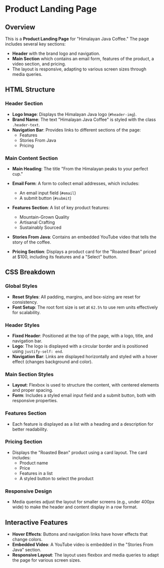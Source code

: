 # Product Landing Page

## Overview

This is a **Product Landing Page** for "Himalayan Java Coffee." The page includes several key sections: 
- **Header** with the brand logo and navigation.
- **Main Section** which contains an email form, features of the product, a video section, and pricing.
- The layout is responsive, adapting to various screen sizes through media queries.

## HTML Structure

### Header Section
- **Logo Image**: Displays the Himalayan Java logo (`#header-img`).
- **Brand Name**: The text "Himalayan Java Coffee" is styled with the class `.header-text`.
- **Navigation Bar**: Provides links to different sections of the page:
  - Features
  - Stories From Java
  - Pricing

### Main Content Section
- **Main Heading**: The title "From the Himalayan peaks to your perfect cup."
- **Email Form**: A form to collect email addresses, which includes:
  - An email input field (`#email`)
  - A submit button (`#submit`)
  
- **Features Section**: A list of key product features:
  - Mountain-Grown Quality
  - Artisanal Crafting
  - Sustainably Sourced
  
- **Stories From Java**: Contains an embedded YouTube video that tells the story of the coffee.
  
- **Pricing Section**: Displays a product card for the "Roasted Bean" priced at $100, including its features and a "Select" button.

## CSS Breakdown

### Global Styles
- **Reset Styles**: All padding, margins, and box-sizing are reset for consistency.
- **Font Setup**: The root font size is set at `62.5%` to use rem units effectively for scalability.

### Header Styles
- **Fixed Header**: Positioned at the top of the page, with a logo, title, and navigation bar.
- **Logo**: The logo is displayed with a circular border and is positioned using `justify-self: end`.
- **Navigation Bar**: Links are displayed horizontally and styled with a hover effect (changes background and color).

### Main Section Styles
- **Layout**: Flexbox is used to structure the content, with centered elements and proper spacing.
- **Form**: Includes a styled email input field and a submit button, both with responsive properties.
  
### Features Section
- Each feature is displayed as a list with a heading and a description for better readability.

### Pricing Section
- Displays the "Roasted Bean" product using a card layout. The card includes:
  - Product name
  - Price
  - Features in a list
  - A styled button to select the product

### Responsive Design
- Media queries adjust the layout for smaller screens (e.g., under 400px wide) to make the header and content display in a row format.

## Interactive Features
- **Hover Effects**: Buttons and navigation links have hover effects that change colors.
- **Embedded Video**: A YouTube video is embedded in the "Stories From Java" section.
- **Responsive Layout**: The layout uses flexbox and media queries to adapt the page for various screen sizes.